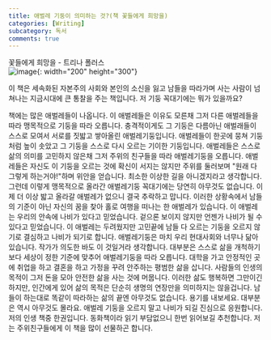 ```yaml
---
title: 애벌레 기둥이 의미하는 것?(책 꽃들에게 희망을)
categories: [Writing]
subcategory: 독서
comments: true
---
```

꽃들에게 희망을 - 트리나 폴러스  
![image](https://github.com/principia137/principia137.github.io/assets/62958764/8b835c83-d2a3-48cd-82e9-b8f02c9dc76b){: width="200" height="300"}

이 책은 세속화된 자본주의 사회와 본인의 소신을 잃고 남들을 따라가며 사는 사람이 넘쳐나는 지금시대에 큰 통찰을 주는 책입니다. 저 기둥 꼭대기에는 뭐가 있을까요?   

책에는 많은 애벌레들이 나옵니다. 이 애벌레들은 이유도 모른채 그저 다른 애벌레들을 따라 맹목적으로 기둥을 따라 오릅니다. 충격적이게도 그 기둥은 다름아닌 애벌래들이 스스로 모여서 서로를 짓밟고 쌓아올린 애벌레기둥입니다. 애벌레들이 한곳에 뭉쳐 기둥처럼 높이 솟았고 그 기둥을 스스로 다시 오르는 기이한 기둥입니다. 애벌레들은 스스로 삶의 의미를 고민하지 않은채 그저 주위의 친구들을 따라 애벌레기둥을 오릅니다. 애벌레들은 자신도 이 기둥을 오르는 것에 확신이 서지는 않지만 주위를 둘러보며 "원래 다 그렇게 하는거야!"하며 위안을 얻습니다. 최소한 이상한 길을 아니겠지라고 생각합니다. 그런데 이렇게 맹목적으로 올라간 애벌레기둥 꼭대기에는 당연히 아무것도 없습니다. 이제 더 이상 밟고 올라갈 애벌레가 없으니 결국 추락하고 맙니다.
이러한 상황속에서 남들의 기준이 아닌 자신의 꿈을 찾아 홀로 여행을 떠나는 한 애벌레가 있습니다. 이 애벌레는 우리의 안속에 나비가 있다고 믿었습니다. 겉으론 보이지 않지만 언젠가 나비가 될 수 있다고 믿었습니다. 이 애벌레는 두려웠지만 고민끝에 남들 다 오르는 기둥을 오르지 않기로 결심하고 나비가 되기로 합니다.
애벌레기둥은 마치 우리 현대사회와 너무나 닮아 있습니다. 작가가 의도한 바도 이 것일거라 생각합니다. 대부분은 스스로 삶을 개척하기보다 세상이 정한 기준에 맞추어 애벌레기둥을 따라 오릅니다. 대학을 가고 안정적인 곳에 취업을 하고 결혼을 하고 가정을 꾸려 안주하는 평범한 삶을 삽니다. 사람들의 인생의 목적이 그저 돈을 모아 안전한 삶을 사는 것에 머뭅니다. 이러한 삶도 행복하면 그만이긴하지만, 인간에게 있어 삶의 목적은 단순히 생명의 연장만을 의미하지는 않을겁니다. 남들이 하는대로 똑같이 따라하는 삶의 끝엔 아무것도 없습니다. 용기를 내보세요. 대부분은 역시 아무것도 몰라요. 애벌레 기둥을 오르지 말고 나비가 되길 진심으로 응원합니다.  
저의 인생 책중 한권입니다. 동화책이라 읽기 부담없으니 한번 읽어보길 추천합니다. 저는 주위친구들에게 이 책을 많이 선물하곤 합니다.
